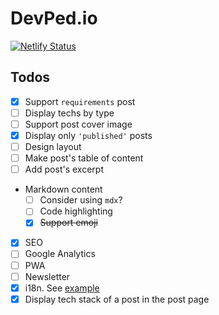 # DevPed.io

[![Netlify Status](https://api.netlify.com/api/v1/badges/2ea89da2-fada-464a-955f-9c6e351749c7/deploy-status)](https://app.netlify.com/sites/pensive-williams-eacc81/deploys)

## Todos

- [x] Support `requirements` post
- [ ] Display techs by type
- [ ] Support post cover image
- [x] Display only `'published'` posts
- [ ] Design layout
- [ ] Make post's table of content
- [ ] Add post's excerpt
- Markdown content
  - [ ] Consider using `mdx`?
  - [ ] Code highlighting
  - [x] ~~Support emoji~~
- [x] SEO
- [ ] Google Analytics
- [ ] PWA
- [ ] Newsletter
- [x] i18n. See [example](https://github.com/gatsbyjs/gatsby/tree/master/examples/using-i18n)
- [x] Display tech stack of a post in the post page
